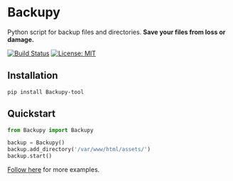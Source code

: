 # Backupy

Python script for backup files and directories. **Save your files from loss or damage.**

[![Build Status](https://travis-ci.com/KonstantinPankratov/Backupy.svg?branch=master)](https://travis-ci.com/KonstantinPankratov/Backupy)
[![License: MIT](https://img.shields.io/badge/License-MIT-blue.svg)](https://github.com/KonstantinPankratov/Backupy/blob/master/LICENSE)

## Installation

```
pip install Backupy-tool
```

## Quickstart

```python
from Backupy import Backupy

backup = Backupy()
backup.add_directory('/var/www/html/assets/')
backup.start()
```

[Follow here](examples) for more examples.